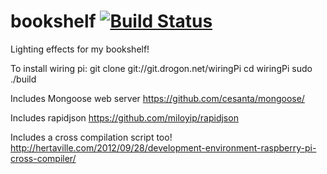 # bookshelf [![Build Status](https://travis-ci.org/thepoho/bookshelf.svg?branch=master)](https://travis-ci.org/thepoho/bookshelf)

Lighting effects for my bookshelf!


To install wiring pi:
git clone git://git.drogon.net/wiringPi
cd wiringPi
sudo ./build

Includes Mongoose web server
https://github.com/cesanta/mongoose/

Includes rapidjson
https://github.com/miloyip/rapidjson

Includes a cross compilation script too!
 http://hertaville.com/2012/09/28/development-environment-raspberry-pi-cross-compiler/
